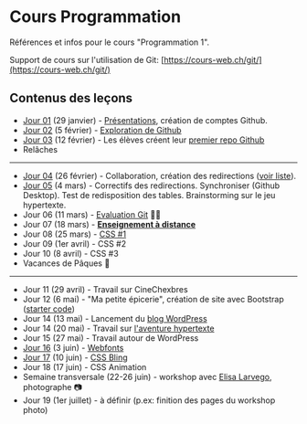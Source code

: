 # Cours Programmation

Références et infos pour le cours "Programmation 1".

Support de cours sur l'utilisation de Git: [https://cours-web.ch/git/](https://cours-web.ch/git/)

## Contenus des leçons

- [Jour 01](J01-presentations) (29 janvier) - [Présentations](J01-presentations), création de comptes Github.
- [Jour 02](J02-premiers-pas-Github) (5 février) - [Exploration de Github](J02-premiers-pas-Github)
- [Jour 03](J03-premier-repo-Github) (12 février) - Les élèves créent leur [premier repo Github](J03-premier-repo-Github)
- Relâches

---

- [Jour 04](J04-collaboration) (26 février) - Collaboration, création des redirections ([voir liste](https://github.com/eracom-id491/liste_site_citations#readme)).
- [Jour 05](J05) (4 mars) - Correctifs des redirections. Synchroniser (Github Desktop). Test de redisposition des tables. Brainstorming sur le jeu hypertexte.
- Jour 06 (11 mars) - [Evaluation Git](J06-eval-git) 🧠📝
- Jour 07 (18 mars) - **[Enseignement à distance](J07-enseignement-a-distance)**
- Jour 08 (25 mars) - [CSS #1](J08-CSS)
- Jour 09 (1er avril) - CSS #2
- Jour 10 (8 avril) - CSS #3
- Vacances de Pâques 🐰

---

- Jour 11 (29 avril) - Travail sur CineChexbres
- Jour 12 (6 mai) - "Ma petite épicerie", création de site avec Bootstrap ([starter code](https://github.com/eracom-id491/ma-petite-epicerie))
- Jour 14 (13 mai) - Lancement du [blog WordPress](https://eracom-pedagogique.ch/ID491/)
- Jour 14 (20 mai) - Travail sur [l'aventure hypertexte](https://github.com/eracom-id491/Histoire-de-la-vie)
- Jour 15 (27 mai) - Travail autour de WordPress
- [Jour 16](J16-webfonts) (3 juin) - [Webfonts](J16-webfonts)
- [Jour 17](J17-CSS-Bling) (10 juin) - [CSS Bling](J17-CSS-Bling)
- Jour 18 (17 juin) - CSS Animation
- Semaine transversale (22-26 juin) - workshop avec [Elisa Larvego](http://www.vego.ch/), photographe 📷
- Jour 19 (1er juillet) - à définir (p.ex: finition des pages du workshop photo)
